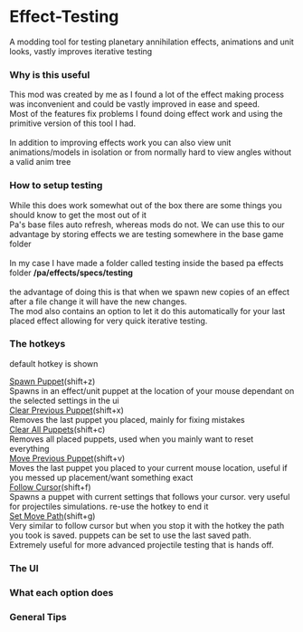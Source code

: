 # Effect-Testing
 A modding tool for testing planetary annihilation effects, animations and unit looks, vastly improves iterative testing

### <b>Why is this useful</b>

This mod was created by me as I found a lot of the effect making process was inconvenient and could be vastly improved in ease and speed. <br>
Most of the features fix problems I found doing effect work and using the primitive version of this tool I had.
<br><br>
In addition to improving effects work you can also view unit animations/models in isolation or from normally hard to view angles without a valid anim tree

### <b> How to setup testing </b>

While this does work somewhat out of the box there are some things you should know to get the most out of it
<br>
Pa's base files auto refresh, whereas mods do not. We can use this to our advantage by storing effects we are testing somewhere in the base game folder
<br>
<br>
In my case I have made a folder called testing inside the based pa effects folder <b>/pa/effects/specs/testing</b>
<br>
<br>the advantage of doing this is that when we spawn new copies of an effect after a file change it will have the new changes.
<br>The mod also contains an option to let it do this automatically for your last placed effect allowing for very quick iterative testing.

### <b>The hotkeys</b>
default hotkey is shown
<br>

<u>Spawn Puppet</u>(shift+z)
<br>
Spawns in an effect/unit puppet at the location of your mouse dependant on the selected settings in the ui
<br>
<u>Clear Previous Puppet</u>(shift+x)
<br>
Removes the last puppet you placed, mainly for fixing mistakes
<br>
<u>Clear All Puppets</u>(shift+c)
<br>
Removes all placed puppets, used when you mainly want to reset everything
<br>
<u>Move Previous Puppet</u>(shift+v)
<br>
Moves the last puppet you placed to your current mouse location, useful if you messed up placement/want something exact
<br>
<u>Follow Cursor</u>(shift+f)
<br>
Spawns a puppet with current settings that follows your cursor. very useful for projectiles simulations. re-use the hotkey to end it<br>
<u>Set Move Path</u>(shift+g)
<br>
Very similar to follow cursor but when you stop it with the hotkey the path you took is saved. puppets can be set to use the last saved path. <br>
Extremely useful for more advanced projectile testing that is hands off.

### <b>The UI </b>

### <b> What each option does</b>

### <b> General Tips </b>